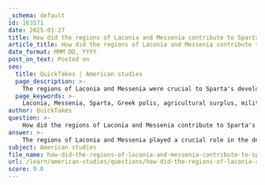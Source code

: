 ```yaml
---
_schema: default
id: 163571
date: 2025-01-27
title: How did the regions of Laconia and Messenia contribute to Sparta's development as a Greek polis?
article_title: How did the regions of Laconia and Messenia contribute to Sparta's development as a Greek polis?
date_format: MMM DD, YYYY
post_on_text: Posted on
seo:
  title: QuickTakes | American studies
  page_description: >-
    The regions of Laconia and Messenia were crucial to Sparta's development, influencing its agricultural practices, military dominance, and communal identity through the decentralization of urban structure and the integration of Messenian resources.
  page_keywords: >-
    Laconia, Messenia, Sparta, Greek polis, agricultural surplus, military prowess, socio-political structure, Messenian Wars, helots, urban structure, communal living, Agoge, warrior society
author: QuickTakes
question: >-
    How did the regions of Laconia and Messenia contribute to Sparta's development as a Greek polis?
answer: >-
    The regions of Laconia and Messenia played a crucial role in the development of Sparta as a Greek polis, influencing its socio-political structure, military prowess, and cultural identity.\n\n### Geographical Context\nSparta was situated in the southeastern part of the Peloponnese, encompassing the regions of Laconia and Messenia. This geographical positioning provided Sparta with fertile land, particularly in Messenia, which was essential for agriculture and sustaining its population. The agricultural surplus allowed Sparta to support a large military class, which was central to its identity as a warrior society.\n\n### Urban Structure\nUnlike other Greek city-states, such as Athens, which developed as a compact urban center adorned with temples and public buildings, Sparta was characterized by a decentralized urban structure composed of five villages (obai): Limnai, Kynosoura, Mesoa, Pitana, and Amyklai. This arrangement reflected a more communal and militaristic lifestyle, where the focus was on collective strength rather than individual wealth or urban sophistication. The decentralized nature of Spartan society fostered a sense of unity and shared purpose among its citizens.\n\n### Messenian Wars\nThe Messenian Wars (circa 743-724 BC and 685-668 BC) were pivotal in establishing Spartan hegemony over Messenia. These conflicts resulted in the subjugation of the Messenian population, who became serfs (helots) to the Spartans. The acquisition of Messenia not only expanded Spartan territory but also provided a labor force that allowed Spartan citizens to focus on military training and governance. The helots' agricultural labor supported the Spartan economy, enabling the city-state to maintain its military dominance.\n\n### Cultural and Military Influence\nThe conquest of Messenia and the integration of its resources and population significantly shaped Spartan culture and military practices. The need to control the helot population led to the development of a rigorous military training system known as the Agoge, which emphasized discipline, endurance, and communal living. This system produced highly skilled warriors who were essential for Sparta's military campaigns and defense.\n\n### Conclusion\nIn summary, the regions of Laconia and Messenia were integral to Sparta's development as a Greek polis. The fertile lands of Messenia supported agricultural production, while the decentralized urban structure fostered a unique communal identity. The Messenian Wars solidified Spartan dominance and provided the necessary resources and labor to sustain its militaristic society. Together, these factors contributed to Sparta's emergence as a powerful and distinct city-state in ancient Greece.
subject: American studies
file_name: how-did-the-regions-of-laconia-and-messenia-contribute-to-spartas-development-as-a-greek-polis.md
url: /learn/american-studies/questions/how-did-the-regions-of-laconia-and-messenia-contribute-to-spartas-development-as-a-greek-polis
score: 9.0
---
```


&nbsp;